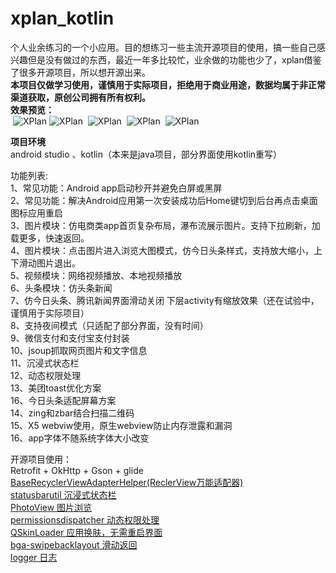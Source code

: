 # xplan_kotlin
个人业余练习的一个小应用。目的想练习一些主流开源项目的使用，搞一些自己感兴趣但是没有做过的东西，最近一年多比较忙，业余做的功能也少了，xplan借鉴了很多开源项目，所以想开源出来。  
**本项目仅做学习使用，谨慎用于实际项目，拒绝用于商业用途，数据均属于非正常渠道获取，原创公司拥有所有权利。**  
**效果预览：**     
 ![XPlan](https://github.com/JustRight815/xplan_kotlin/blob/master/screenshot/picture.png) 
     ![XPlan](https://github.com/JustRight815/xplan_kotlin/blob/master/screenshot/video.png)
     ![XPlan](https://github.com/JustRight815/xplan_kotlin/blob/master/screenshot/name.png)
 ![XPlan](https://github.com/JustRight815/xplan_kotlin/blob/master/screenshot/about.png)
 ![XPlan](https://github.com/JustRight815/xplan_kotlin/blob/master/screenshot/drawer.png)

  
 **项目环境**    
 android studio 、kotlin（本来是java项目，部分界面使用kotlin重写）
 
功能列表:  
 1、常见功能：Android app启动秒开并避免白屏或黑屏  
 2、常见功能：解决Android应用第一次安装成功后Home键切到后台再点击桌面图标应用重启  
 3、图片模块：仿电商类app首页复杂布局，瀑布流展示图片。支持下拉刷新，加载更多，快速返回。  
 4、图片模块：点击图片进入浏览大图模式，仿今日头条样式，支持放大缩小，上下滑动图片退出。  
 5、视频模块：网络视频播放、本地视频播放  
 6、头条模块：仿头条新闻  
 7、仿今日头条、腾讯新闻界面滑动关闭 下层activity有缩放效果（还在试验中，谨慎用于实际项目）  
 8、支持夜间模式（只适配了部分界面，没有时间）  
 9、微信支付和支付宝支付封装  
 10、jsoup抓取网页图片和文字信息  
 11、沉浸式状态栏  
 12、动态权限处理    
 13、美团toast优化方案  
 16、今日头条适配屏幕方案  
 14、zing和zbar结合扫描二维码  
 15、X5 webviw使用，原生webview防止内存泄露和漏洞  
 16、app字体不随系统字体大小改变  
  
   开源项目使用：  
    Retrofit + OkHttp + Gson + glide 
    [BaseRecyclerViewAdapterHelper(ReclerView万能适配器)](https://github.com/CymChad/BaseRecyclerViewAdapterHelper)  
    [statusbarutil 沉浸式状态栏](https://github.com/laobie/StatusBarUtil)  
    [PhotoView  图片浏览](https://github.com/chrisbanes/PhotoView/tree/master)  
    [permissionsdispatcher 动态权限处理](https://github.com/permissions-dispatcher/PermissionsDispatcher)    
    [QSkinLoader  应用换肤，无需重启界面](https://github.com/qqliu10u/QSkinLoader)   
    [bga-swipebacklayout 滑动返回](https://github.com/bingoogolapple/BGASwipeBackLayout-Android)   
    [logger 日志](https://github.com/orhanobut/logger)   
    
    
  
